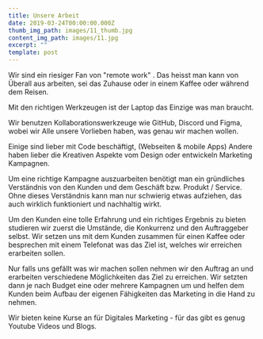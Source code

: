 ```yaml
---
title: Unsere Arbeit
date: 2019-03-24T00:00:00.000Z
thumb_img_path: images/11_thumb.jpg
content_img_path: images/11.jpg
excerpt: ""
template: post
---
```

Wir sind ein riesiger Fan von "remote work" .
Das heisst man kann von Überall aus arbeiten, sei das Zuhause oder in einem Kaffee oder während dem Reisen.

Mit den richtigen Werkzeugen ist der Laptop das Einzige was man braucht.

Wir benutzen Kollaborationswerkzeuge wie GitHub, Discord und Figma, wobei wir Alle unsere Vorlieben haben, was genau wir machen wollen.

Einige sind lieber mit Code beschäftigt, (Webseiten & mobile Apps) Andere haben lieber die Kreativen Aspekte vom Design oder entwickeln Marketing Kampagnen.

Um eine richtige Kampagne auszuarbeiten benötigt man ein gründliches Verständnis von den Kunden und dem Geschäft bzw. Produkt / Service. Ohne dieses Verständnis kann man nur schwierig etwas aufziehen, das auch wirklich funktioniert und nachhaltig wirkt.   

Um den Kunden eine tolle Erfahrung und ein richtiges Ergebnis zu bieten studieren wir zuerst die Umstände, die Konkurrenz und den Auftraggeber selbst. Wir setzen uns mit dem Kunden zusammen für einen Kaffee oder besprechen mit einem Telefonat was das Ziel ist, welches wir erreichen erarbeiten sollen.

Nur falls uns gefällt was wir machen sollen nehmen wir den Auftrag an und erarbeiten verschiedene Möglichkeiten das Ziel zu erreichen. Wir setzten dann je nach Budget eine oder mehrere Kampagnen um und helfen dem Kunden beim Aufbau der eigenen Fähigkeiten das Marketing in die Hand zu nehmen.

Wir bieten keine Kurse an für Digitales Marketing - für das gibt es genug Youtube Videos und Blogs.